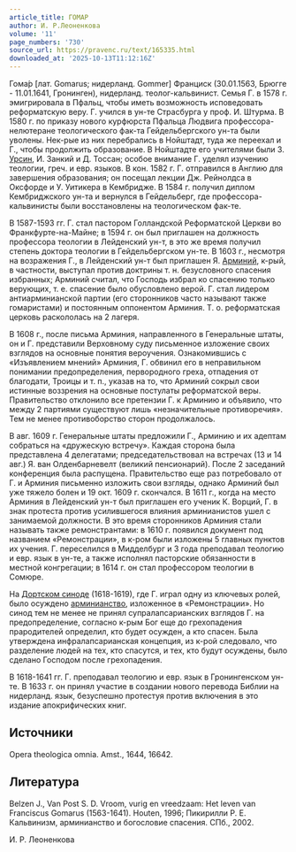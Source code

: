 ```yaml
---
article_title: ГОМАР
author: И. Р.Леоненкова
volume: '11'
page_numbers: '730'
source_url: https://pravenc.ru/text/165335.html
downloaded_at: '2025-10-13T11:12:16Z'
---
```


Гома́р [лат. Gomarus; нидерланд. Gommer] Франциск (30.01.1563, Брюгге - 11.01.1641, Гронинген), нидерланд. теолог-кальвинист. Семья Г. в 1578 г. эмигрировала в Пфальц, чтобы иметь возможность исповедовать реформатскую веру. Г. учился в ун-те Страсбурга у проф. И. Штурма. В 1580 г. по приказу нового курфюрста Пфальца Людвига профессора-нелютеране теологического фак-та Гейдельбергского ун-та были уволены. Нек-рые из них перебрались в Нойштадт, туда же переехал и Г., чтобы продолжить образование. В Нойштадте его учителями были З. [Урсин](https://pravenc.ru/text/Урсин.html), И. Занкий и Д. Тоссан; особое внимание Г. уделял изучению теологии, греч. и евр. языков. В кон. 1582 г. Г. отправился в Англию для завершения образования; он посещал лекции Дж. Рейнолдса в Оксфорде и У. Уитикера в Кембридже. В 1584 г. получил диплом Кембриджского ун-та и вернулся в Гейдельберг, где профессора-кальвинисты были восстановлены на теологическом фак-те.

В 1587-1593 гг. Г. стал пастором Голландской Реформатской Церкви во Франкфурте-на-Майне; в 1594 г. он был приглашен на должность профессора теологии в Лейденский ун-т, в это же время получил степень доктора теологии в Гейдельбергском ун-те. В 1603 г., несмотря на возражения Г., в Лейденский ун-т был приглашен Я. [Арминий](https://pravenc.ru/text/Арминий.html), к-рый, в частности, выступал против доктрины т. н. безусловного спасения избранных; Арминий считал, что Господь избрал ко спасению только верующих, т. е. спасение было обусловлено верой. Г. стал лидером антиарминианской партии (его сторонников часто называют также гомаристами) и постоянным оппонентом Арминия. Т. о. реформатская церковь раскололась на 2 лагеря.

В 1608 г., после письма Арминия, направленного в Генеральные штаты, он и Г. представили Верховному суду письменное изложение своих взглядов на основные понятия вероучения. Ознакомившись с «Изъявлением мнений» Арминия, Г. обвинил его в неправильном понимании предопределения, первородного греха, отпадения от благодати, Троицы и т. п., указав на то, что Арминий сокрыл свои истинные воззрения на основные постулаты реформатской веры. Правительство отклонило все претензии Г. к Арминию и объявило, что между 2 партиями существуют лишь «незначительные противоречия». Тем не менее противоборство сторон продолжалось.

В авг. 1609 г. Генеральные штаты предложили Г., Арминию и их адептам собраться на «дружескую встречу». Каждая сторона была представлена 4 делегатами; председательствовал на встречах (13 и 14 авг.) Я. ван Олденбарневелт (великий пенсионарий). После 2 заседаний конференция была распущена. Правительство еще раз потребовало от Г. и Арминия письменно изложить свои взгляды, однако Арминий был уже тяжело болен и 19 окт. 1609 г. скончался. В 1611 г., когда на место Арминия в Лейденский ун-т был приглашен его ученик К. Ворций, Г. в знак протеста против усилившегося влияния арминианистов ушел с занимаемой должности. В это время сторонников Арминия стали называть также ремонстрантами: в 1610 г. появился документ под названием «Ремонстрации», в к-ром были изложены 5 главных пунктов их учения. Г. переселился в Мидделбург и 3 года преподавал теологию и евр. язык в ун-те, а также исполнял пасторские обязанности в местной конгрегации; в 1614 г. он стал профессором теологии в Сомюре.

На [Дортском синоде](<https://pravenc.ru/text/Дортском синоде.html>) (1618-1619), где Г. играл одну из ключевых ролей, было осуждено [арминианство](https://pravenc.ru/text/арминианство.html), изложенное в «Ремонстрации». Но синод тем не менее не принял супралапсарианских взглядов Г. на предопределение, согласно к-рым Бог еще до грехопадения прародителей определил, кто будет осужден, а кто спасен. Была утверждена инфралапсарианская концепция, из к-рой следовало, что разделение людей на тех, кто спасутся, и тех, кто будут осуждены, было сделано Господом после грехопадения.

В 1618-1641 гг. Г. преподавал теологию и евр. язык в Гронингенском ун-те. В 1633 г. он принял участие в создании нового перевода Библии на нидерланд. язык, безуспешно протестуя против включения в это издание апокрифических книг.

## Источники

Opera theologica omnia. Amst., 1644, 16642.

## Литература

Belzen J., Van Post S. D. Vroom, vurig en vreedzaam: Het leven van Franciscus Gomarus (1563-1641). Houten, 1996; Пикирилли Р. Е. Кальвинизм, арминианство и богословие спасения. СПб., 2002.

И. Р.  Леоненкова
